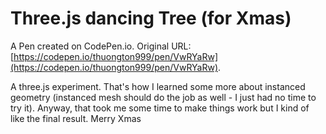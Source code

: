 # Three.js dancing Tree (for Xmas)

A Pen created on CodePen.io. Original URL: [https://codepen.io/thuongton999/pen/VwRYaRw](https://codepen.io/thuongton999/pen/VwRYaRw).

A three.js experiment. That's how I learned some more about instanced geometry (instanced mesh should do the job as well - I just had no time to try it). Anyway, that took me some time to make things work but I kind of like the final result. Merry Xmas 
